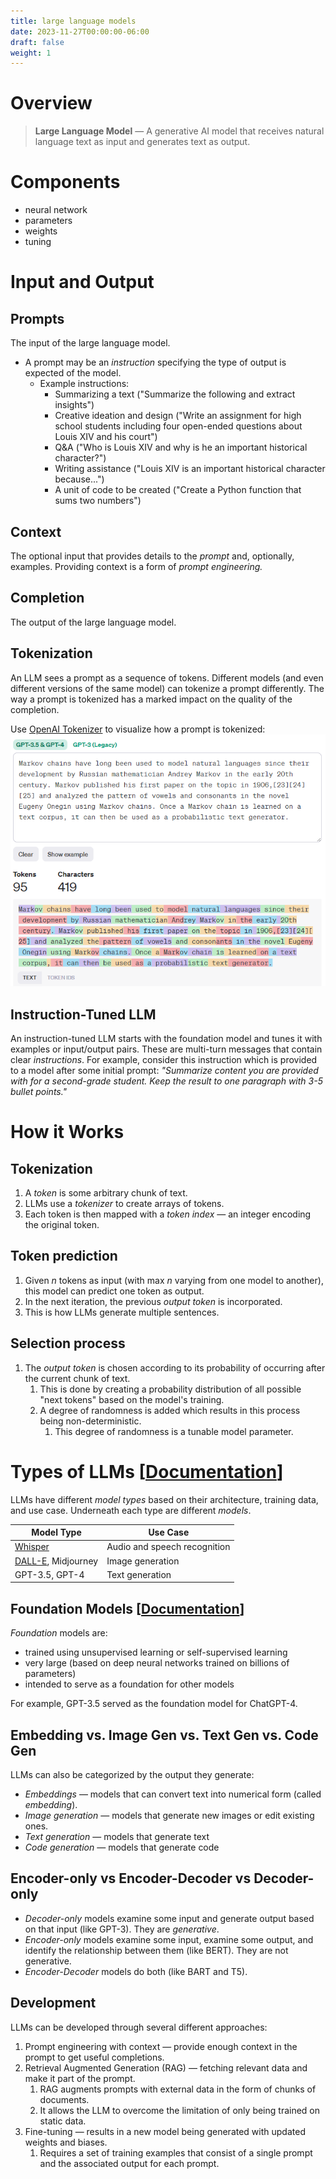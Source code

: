 ```yaml
---
title: large language models
date: 2023-11-27T00:00:00-06:00
draft: false
weight: 1
---
```


# Overview 
> **Large Language Model** — A generative AI model that receives natural language text as input and generates text as output.

# Components
- neural network
- parameters
- weights
- tuning

# Input and Output
## Prompts
The input of the large language model.
- A prompt may be an *instruction* specifying the type of output is expected of the model.
  - Example instructions: 
    - Summarizing a text ("Summarize the following and extract insights")
    - Creative ideation and design ("Write an assignment for high school students including four open-ended questions about Louis XIV and his court")
    - Q&A ("Who is Louis XIV and why is he an important historical character?")
    - Writing assistance ("Louis XIV is an important historical character because...")
    - A unit of code to be created ("Create a Python function that sums two numbers")

## Context
The optional input that provides details to the *prompt* and, optionally, examples. Providing context is a form of *prompt engineering.*

## Completion
The output of the large language model.

## Tokenization
An LLM sees a prompt as a sequence of tokens. Different models (and even different versions of the same model) can tokenize a prompt differently. 
The way a prompt is tokenized has a marked impact on the quality of the completion.

Use [OpenAI Tokenizer](https://platform.openai.com/tokenizer?WT.mc_id=academic-105485-koreyst) to visualize how a prompt is tokenized:  
![A sample prompt and its tokenization](../tokenized-prompt.png)

## Instruction-Tuned LLM
An instruction-tuned LLM starts with the foundation model and tunes it with examples or input/output pairs. These are multi-turn messages that contain clear 
*instructions*. For example, consider this instruction which is provided to a model after some initial prompt: *"Summarize content you are provided with for a 
second-grade student. Keep the result to one paragraph with 3-5 bullet points."*

# How it Works
## Tokenization
   1. A *token* is some arbitrary chunk of text. 
   2. LLMs use a *tokenizer* to create arrays of tokens. 
   3. Each token is then mapped with a *token index* — an integer encoding the original token.

## Token prediction 
   1. Given *n* tokens as input (with max *n* varying from one model to another), this model can predict one token as output. 
   2. In the next iteration, the previous *output token* is incorporated. 
   3. This is how LLMs generate multiple sentences.

## Selection process
   1. The *output token* is chosen according to its probability of occurring after the current chunk of text.
      1. This is done by creating a probability distribution of all possible "next tokens" based on the model's training.
      2. A degree of randomness is added which results in this process being non-deterministic.
         1. This degree of randomness is a tunable model parameter.

# Types of LLMs [[Documentation](https://platform.openai.com/docs/models/overview)]
LLMs have different *model types* based on their architecture, training data, and use case. Underneath each type are different *models*.

| Model Type                                                                                            | Use Case                     |
| ----------------------------------------------------------------------------------------------------- | ---------------------------- |
| [Whisper](https://platform.openai.com/docs/models/whisper?WT.mc_id=academic-105485-koreyst)           | Audio and speech recognition |
| [DALL-E](https://platform.openai.com/docs/models/dall-e?WT.mc_id=academic-105485-koreyst), Midjourney | Image generation             |
| GPT-3.5, GPT-4                                                                                        | Text generation              |

## Foundation Models [[Documentation](https://hai.stanford.edu/news/reflections-foundation-models)]
*Foundation* models are:
- trained using unsupervised learning or self-supervised learning
- very large (based on deep neural networks trained on billions of parameters)
- intended to serve as a foundation for other models

For example, GPT-3.5 served as the foundation model for ChatGPT-4.

## Embedding vs. Image Gen vs. Text Gen vs. Code Gen
LLMs can also be categorized by the output they generate:
- *Embeddings* — models that can convert text into numerical form (called *embedding*).
- *Image generation* — models that generate new images or edit existing ones.
- *Text generation* — models that generate text 
- *Code generation* — models that generate code

## Encoder-only vs Encoder-Decoder vs Decoder-only
- *Decoder-only* models examine some input and generate output based on that input (like GPT-3). They are *generative*.  
- *Encoder-only* models examine some input, examine some output, and identify the relationship between them (like BERT). They are not generative.  
- *Encoder-Decoder* models do both (like BART and T5).

## Development
LLMs can be developed through several different approaches:
1. Prompt engineering with context — provide enough context in the prompt to get useful completions.
2. Retrieval Augmented Generation (RAG) — fetching relevant data and make it part of the prompt.
   1. RAG augments prompts with external data in the form of chunks of documents.
   2. It allows the LLM to overcome the limitation of only being trained on static data.
3. Fine-tuning — results in a new model being generated with updated weights and biases.
   1. Requires a set of training examples that consist of a single prompt and the associated output for each prompt.